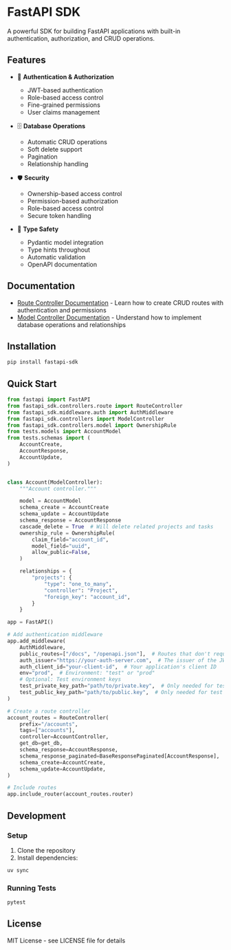 # FastAPI SDK

A powerful SDK for building FastAPI applications with built-in authentication, authorization, and CRUD operations.

## Features

- 🔐 **Authentication & Authorization**
  - JWT-based authentication
  - Role-based access control
  - Fine-grained permissions
  - User claims management

- 🗄️ **Database Operations**
  - Automatic CRUD operations
  - Soft delete support
  - Pagination
  - Relationship handling

- 🛡️ **Security**
  - Ownership-based access control
  - Permission-based authorization
  - Role-based access control
  - Secure token handling

- 📝 **Type Safety**
  - Pydantic model integration
  - Type hints throughout
  - Automatic validation
  - OpenAPI documentation

## Documentation

- [Route Controller Documentation](docs/route_controller.md) - Learn how to create CRUD routes with authentication and permissions
- [Model Controller Documentation](docs/model_controller.md) - Understand how to implement database operations and relationships

## Installation

```bash
pip install fastapi-sdk
```

## Quick Start

```python
from fastapi import FastAPI
from fastapi_sdk.controllers.route import RouteController
from fastapi_sdk.middleware.auth import AuthMiddleware
from fastapi_sdk.controllers import ModelController
from fastapi_sdk.controllers.model import OwnershipRule
from tests.models import AccountModel
from tests.schemas import (
    AccountCreate,
    AccountResponse,
    AccountUpdate,
)


class Account(ModelController):
    """Account controller."""

    model = AccountModel
    schema_create = AccountCreate
    schema_update = AccountUpdate
    schema_response = AccountResponse
    cascade_delete = True  # Will delete related projects and tasks
    ownership_rule = OwnershipRule(
        claim_field="account_id",
        model_field="uuid",
        allow_public=False,
    )

    relationships = {
        "projects": {
            "type": "one_to_many",
            "controller": "Project",
            "foreign_key": "account_id",
        }
    }

app = FastAPI()

# Add authentication middleware
app.add_middleware(
    AuthMiddleware,
    public_routes=["/docs", "/openapi.json"],  # Routes that don't require authentication
    auth_issuer="https://your-auth-server.com",  # The issuer of the JWT tokens
    auth_client_id="your-client-id",  # Your application's client ID
    env="prod",  # Environment: "test" or "prod"
    # Optional: Test environment keys
    test_private_key_path="path/to/private.key",  # Only needed for test environment
    test_public_key_path="path/to/public.key",  # Only needed for test environment
)

# Create a route controller
account_routes = RouteController(
    prefix="/accounts",
    tags=["accounts"],
    controller=AccountController,
    get_db=get_db,
    schema_response=AccountResponse,
    schema_response_paginated=BaseResponsePaginated[AccountResponse],
    schema_create=AccountCreate,
    schema_update=AccountUpdate,
)

# Include routes
app.include_router(account_routes.router)
```

## Development

### Setup

1. Clone the repository
2. Install dependencies:
```bash
uv sync
```

### Running Tests

```bash
pytest
```

## License

MIT License - see LICENSE file for details
